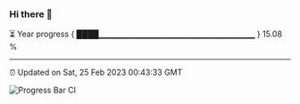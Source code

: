 ### Hi there 👋

⏳ Year progress { ████▁▁▁▁▁▁▁▁▁▁▁▁▁▁▁▁▁▁▁▁▁▁▁▁▁▁ } 15.08 %

---

⏰ Updated on Sat, 25 Feb 2023 00:43:33 GMT

![Progress Bar CI](https://github.com/Shyam-Makwana/GitHub-Actions-Demo/workflows/Progress%20Bar%20CI/badge.svg)
